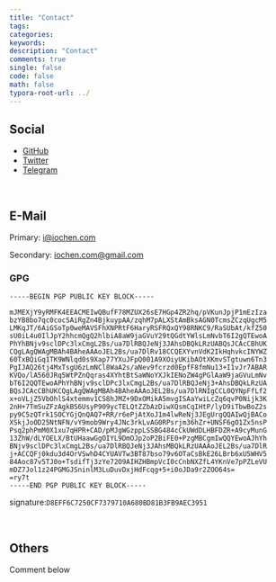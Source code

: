 ```yaml
---
title: "Contact"  
tags:  
categories:  
keywords:
description: "Contact"  
comments: true    
single: false  
code: false   
math: false  
typora-root-url: ../  
---
```


## Social
* [GitHub](https://github.com/iochen)
* [Twitter](https://twitter.com/realRichardChen)
* [Telegram](https://t.me/iochen)

​       

## E-Mail
Primary: [i@iochen.com](mailto:i@iochen.com)  

Secondary: [iochen.com@gmail.com](mailto:iochen.com@gmail.com)

### GPG
```
-----BEGIN PGP PUBLIC KEY BLOCK-----

mJMEXjY9yRMFK4EEACMEIwQBufF78MZUX26sE7HGp4ZR2hq/pVKunJpjP1mEzIza
bzYB8bo7qc0cocSAiRgZn4BjkuypAA/zqhM7pALXStAmBksAGN0TcmsZCzqUgcM5
LMKqJT/6AiGSoTp0weMAVSFhXNPRtF6HaryRSFRQxQY98RNKC9/RaSUbAt/kfZ50
sU0iL4u0IlJpY2hhcmQgQ2hlbiA8aW9jaGVuY29tQGdtYWlsLmNvbT6I2gQTEwoA
PhYhBNjv9sclDPc3lxCmgL2Bs/ua7DlRBQJeNj3JAhsDBQkLRzUABQsJCAcCBhUK
CQgLAgQWAgMBAh4BAheAAAoJEL2Bs/ua7DlRv18CCQEXYvnVdK2IkHqhvkcINYWZ
60TxBQiGq1TK9WNlqd0s9Xap77YXuJFpQ001A9XOiyUKibAOtXKmvSTgtuwn6Tn3
PgIJAQ26tj4MxTsgU6zLmNCl8WaA2s/aNev9fcrzd0EpfF8fmNu13+I1vJr7ABAR
KVQo/lA560JRq5WtPZnQqras4XYhtBtSaWNoYXJkIENoZW4gPGlAaW9jaGVuLmNv
bT6I2QQTEwoAPhYhBNjv9sclDPc3lxCmgL2Bs/ua7DlRBQJeNj3+AhsDBQkLRzUA
BQsJCAcCBhUKCQgLAgQWAgMBAh4BAheAAAoJEL2Bs/ua7DlRNIgCCL0QYNpFfLf2
x+oVLjZ5VbOhlS4xtemmv1CS8hJMZ+9DxOMikA5mvgISAaYwiLcZq6qvP0Nijk3K
2nH+7TmSuZFzAgkBS6UsyP909ycTELQtZZbAzDiwXQsmCqIHtP/lyD9iTbwBoZ2s
py9C5zQTrk1SOCYGjQnQAQ7+RR/r6ePjAtXoJ1m4lwReNj3JEgUrgQQAIwQjBACo
XSkjJoOD25NtNFN/vY9mob9Wry4JNc3rkLvAG0RPsrjm36hZr+UNSF6gO1Zx5nsP
Psq2phPmM0X1xu7qHPR+CAD/pMJgWGzppLSSBG484cCkUWdDLHBFDZR+A9cyMunG
13ZhW/dLYOELX/BtUHaawGgOIYL9DmOJp2oP2BiFE0+PzgMBCgmIwQQYEwoAJhYh
BNjv9sclDPc3lxCmgL2Bs/ua7DlRBQJeNj3JAhsMBQkLRzUAAAoJEL2Bs/ua7DlR
j+ACCQFj0kdu3d4OrVSwhD4CYUAVTw3BT87bso79v6OTaCsBkE26LBrb6xU5WHV5
84Aoc87v5TJ0o+TsdifTj3zYe72O9AIHZHBmpVcI0cCnbNXZfL4YKnVe7pPZLeVU
mDZ7Jol1z24PGMGJSninlM3LuDuvDxjHdFcqg+5+i0oJDa9r2ZOO64s=
=ry7t
-----END PGP PUBLIC KEY BLOCK-----
```
signature:`D8EFF6C7250CF7379710A680BD81B3FB9AEC3951`

​    

## Others
Comment below